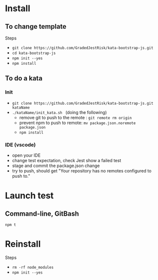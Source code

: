 # Install
## To change template
Steps
* `git clone https://github.com/GradedJestRisk/kata-bootstrap-js.git`
* `cd kata-bootstrap-js`
* `npm init --yes`
* `npm install`

## To do a kata
### Init
* `git clone https://github.com/GradedJestRisk/kata-bootstrap-js.git kataName` 
* `./kataName/init_kata.sh ` (doing the following)
  * remove git to push to the remote : `git remote rm origin`
  * prevent npm to push to remote:  `mv package.json.noremote package.json`
  * `npm install`

### IDE (vscode)
* open your IDE 
* change test expectation, check Jest show a failed test 
* stage and commit the package.json change
* try to push, should get "Your repository has no remotes configured to push to."

# Launch test
## Command-line, GitBash
`npm t`

# Reinstall
Steps
* `rm -rf node_modules`
* `npm init --yes`
